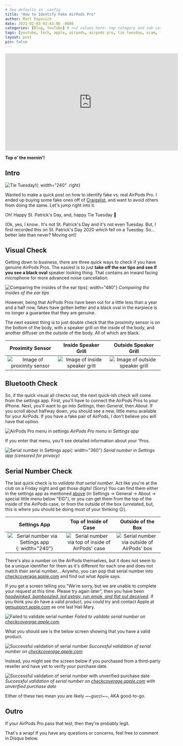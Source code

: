 ```yaml
---
# See defaults in _config
title: "How to Identify Fake AirPods Pro"
author: Matt Popovich
date: 2021-02-03 03:43:06 -0600
categories: [Blog, YouTube] # <=2 values here: top category and sub category
tags: [youtube, tech, apple, airpods, airpods pro, tie tuesday, scam, fake]     # TAG names should always be lowercase
layout: post
pin: false
---
```


<div style="text-align:center">
<iframe width="560" height="315" 
src="https://www.youtube.com/embed/ALsLiy4sLIQ"
frameborder="0" 
allow="accelerometer; autoplay; clipboard-write; encrypted-media; gyroscope; picture-in-picture" 
allowfullscreen></iframe>
</div>

**Top o' the mornin'!**

## Intro
![Tie Tuesday!](/assets/img/posts/2021-02-03-how-to-identify-fake-airpods-pro/tie-tuesday.jpg){: width="240" .right}

Wanted to make a quick post on how to identify fake vs. real AirPods Pro. I ended up buying some fake ones off of [Craigslist](https://craigslist.org), and want to avoid others from doing the same. Let's jump right into it. 

Oh! Happy St. Patrick's Day, and, happy Tie Tuesday 👔

(Ok, yes, I know.. It's not St. Patrick's Day and it's not even Tuesday. But, I first recorded this on St. Patrick's Day 2020 *which* fell on a Tuesday. So... better late than never? Moving on!)

## Visual Check
Getting down to business, there are three quick ways to check if you have genuine AirPods Pros. The easiest is to just **take off the ear tips and see if you see a black oval** speaker looking thing. That contains an inward facing microphone for more advanced noise cancellation. 

![Comparing the insides of the ear tips](/assets/img/posts/2021-02-03-how-to-identify-fake-airpods-pro/ear-tips.jpg){: width="480"} *Comparing the insides of the ear tips*

However, being that AirPods Pros have been out for a little less than a year and a half now, fakes have gotten better and a black oval in the earpiece is no longer a guarantee that they are genuine. 

The next easiest thing is to just double check that the proximity sensor is on the bottom of the body, with a speaker grill on the inside of the body, and another diffuser on the outside of the body. All of which are black. 

Proximity Sensor           |  Inside Speaker Grill     | Outside Speaker Grill |
:-------------------------:|:-------------------------:|:-------------------------:
![Image of proximity sensor](/assets/img/posts/2021-02-03-how-to-identify-fake-airpods-pro/proximity-sensor.jpg)   |  ![Image of inside speaker grill](/assets/img/posts/2021-02-03-how-to-identify-fake-airpods-pro/inside-speaker-grill.jpg)|  ![Image of outside speaker grill](/assets/img/posts/2021-02-03-how-to-identify-fake-airpods-pro/outside-speaker-grill.jpg)

<!-- TODO: Replace these images with individual pictures shot of real pros IN FOCUS -->

## Bluetooth Check
So, if the quick visual all checks out, the next quick-ish check will come from the settings app. First, you'll have to connect the AirPods Pros to your iPhone. Next, you'll want to go into *Settings*, then *General*, then *About*. If you scroll about halfway down, you should see a new, little menu available for your AirPods. If you have a fake pair of AirPods, I don't believe you will have that option. 

![AirPods Pro menu in settings](/assets/img/posts/2021-02-03-how-to-identify-fake-airpods-pro/bluetooth-check.jpg) *AirPods Pro menu in Settings app*

If you enter that menu, you'll see detailed information about your 'Pros. 

![Serial number in Settings app](/assets/img/posts/2021-02-03-how-to-identify-fake-airpods-pro/serial-number-settings-app.jpg){: width="360"} *Serial number in Settings app (censored for privacy)*

## Serial Number Check
The last quick check is to *validate that serial number*. Act like you're at the club on a Friday night and get those digits! (Sorry) You can find them either in the settings app as mentioned [above](#bluetooth-check) (in Settings -> General -> About -> special little menu below "EID"), or you can get them from the top of the inside of the AirPods case, or from the outside of the box (unrelated, but, this is where you should be doing most of your thinking 😉). 

Settings App               |  Top of Inside of Case    | Outside of the Box       |
:-------------------------:|:-------------------------:|:-------------------------:
![Serial number via Settings app](/assets/img/posts/2021-02-03-how-to-identify-fake-airpods-pro/serial-number-settings-app.jpg){: width="240"}   |  ![Serial number via top of inside of AirPods' case](/assets/img/posts/2021-02-03-how-to-identify-fake-airpods-pro/serial-number-top-inside-case.jpg)|  ![Serial number via outside of AirPods' box](/assets/img/posts/2021-02-03-how-to-identify-fake-airpods-pro/serial-number-outside-box.jpg)

<!-- TODO: SN in settings app is very small, fix. -->

There's also a number on the AirPods themselves, but it does not seem to be a unique identifier for them as it's different for each one and does not match their serial number... Anywho, you can pop that serial number into [checkcoverage.apple.com](https://checkcoverage.apple.com) and find out what Apple says. 

If you get a screen telling you "We're sorry, but we are unable to complete your request at this time. Please try again later", then you have been *[hoodwinked, bamboozled, led astray, run amok, and flat out deceived](https://www.youtube.com/watch?v=-B3gjf0sREk)*. If you think you do have a valid product, you could try and contact Apple at [getsupport.apple.com](https://getsupport.apple.com) as one last Hail Mary. 

![Failed to validate serial number](/assets/img/posts/2021-02-03-how-to-identify-fake-airpods-pro/check-coverage-fail.jpg) *Failed to validate serial number on [checkcoverage.apple.com](https://checkcoverage.apple.com)*

What you should see is the below screen showing that you have a valid product. 

![Successful validation of serial number](/assets/img/posts/2021-02-03-how-to-identify-fake-airpods-pro/check-coverage-success.jpg) *Successful validation of serial number on [checkcoverage.apple.com](https://checkcoverage.apple.com)*

Instead, you might see the screen below if you purchased from a third-party reseller and have yet to verify your purchase date. 

![Successful validation of serial number with unverified purchase date](/assets/img/posts/2021-02-03-how-to-identify-fake-airpods-pro/check-coverage-success-unverified.jpg) *Successful validation of serial number on [checkcoverage.apple.com](https://checkcoverage.apple.com) with unverified purchase date*

Either of these two mean you are likely *\~\~gucci\~\~*, AKA good-to-go. 

## Outro
If your AirPods Pro pass that test, then they're probably legit. 

That's a wrap! If you have any questions or concerns, feel free to comment in Disqus below. 
